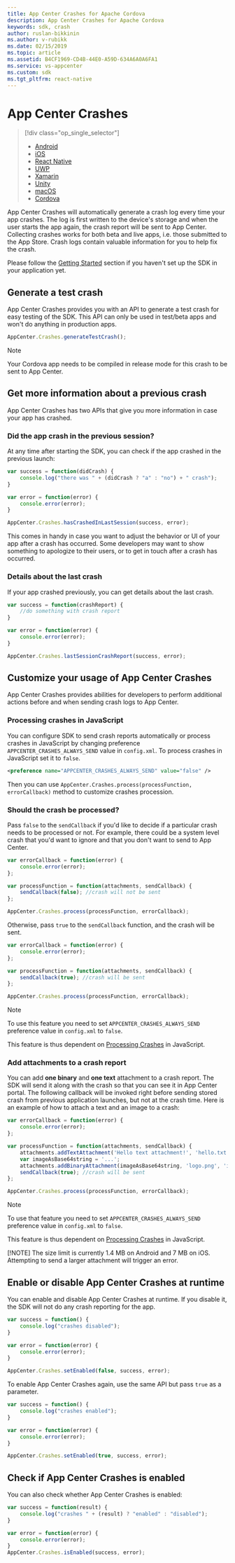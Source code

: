 ```yaml
---
title: App Center Crashes for Apache Cordova
description: App Center Crashes for Apache Cordova
keywords: sdk, crash
author: ruslan-bikkinin
ms.author: v-rubikk
ms.date: 02/15/2019
ms.topic: article
ms.assetid: B4CF1969-CD4B-44E0-A59D-634A6A0A6FA1
ms.service: vs-appcenter
ms.custom: sdk
ms.tgt_pltfrm: react-native
---
```


# App Center Crashes

> [!div  class="op_single_selector"]
> * [Android](android.md)
> * [iOS](ios.md)
> * [React Native](react-native.md)
> * [UWP](uwp.md)
> * [Xamarin](xamarin.md)
> * [Unity](unity.md)
> * [macOS](macos.md)
> * [Cordova](cordova.md)

App Center Crashes will automatically generate a crash log every time your app crashes. The log is first written to the device's storage and when the user starts the app again, the crash report will be sent to App Center. Collecting crashes works for both beta and live apps, i.e. those submitted to the App Store. Crash logs contain valuable information for you to help fix the crash.

Please follow the [Getting Started](~/sdk/getting-started/cordova.md) section if you haven't set up the SDK in your application yet.

## Generate a test crash

App Center Crashes provides you with an API to generate a test crash for easy testing of the SDK. This API can only be used in test/beta apps and won't do anything in production apps.

```js
AppCenter.Crashes.generateTestCrash();
```

> [!NOTE]
> Your Cordova app needs to be compiled in release mode for this crash to be sent to App Center.

## Get more information about a previous crash

App Center Crashes has two APIs that give you more information in case your app has crashed.

### Did the app crash in the previous session?

At any time after starting the SDK, you can check if the app crashed in the previous launch:

```js
var success = function(didCrash) {
    console.log("there was " + (didCrash ? "a" : "no") + " crash");
}

var error = function(error) {
    console.error(error);
}

AppCenter.Crashes.hasCrashedInLastSession(success, error);
```

This comes in handy in case you want to adjust the behavior or UI of your app after a crash has occurred. Some developers may want to show something to apologize to their users, or to get in touch after a crash has occurred.

### Details about the last crash

If your app crashed previously, you can get details about the last crash.

```js
var success = function(crashReport) {
    //do something with crash report
}

var error = function(error) {
    console.error(error);
}

AppCenter.Crashes.lastSessionCrashReport(success, error);
```

## Customize your usage of App Center Crashes

App Center Crashes provides abilities for developers to perform additional actions before and when sending crash logs to App Center.

### Processing crashes in JavaScript

You can configure SDK to send crash reports automatically or process crashes in JavaScript by changing preference `APPCENTER_CRASHES_ALWAYS_SEND` value in `config.xml`. To process crashes in JavaScript set it to `false`.

```xml
<preference name="APPCENTER_CRASHES_ALWAYS_SEND" value="false" />
```

Then you can use `AppCenter.Crashes.process(processFunction, errorCallback)` method to customize crashes procession.

### Should the crash be processed?

Pass `false` to the `sendCallback` if you'd like to decide if a particular crash needs to be processed or not. For example, there could be a system level crash that you'd want to ignore and that you don't want to send to App Center.

```js
var errorCallback = function(error) {
    console.error(error);
};

var processFunction = function(attachments, sendCallback) {
    sendCallback(false); //crash will not be sent
};

AppCenter.Crashes.process(processFunction, errorCallback);
```

Otherwise, pass `true` to the `sendCallback` function, and the crash will be sent.

```js
var errorCallback = function(error) {
    console.error(error);
};

var processFunction = function(attachments, sendCallback) {
    sendCallback(true); //crash will be sent
};

AppCenter.Crashes.process(processFunction, errorCallback);
```

> [!NOTE]
> To use this feature you need to set `APPCENTER_CRASHES_ALWAYS_SEND` preference value in `config.xml` to `false`.
> 
> This feature is thus dependent on [Processing Crashes](#processing-crashes-in-javascript) in JavaScript.

### Add attachments to a crash report

You can add **one binary** and **one text** attachment to a crash report. The SDK will send it along with the crash so that you can see it in App Center portal. The following callback will be invoked right before sending stored crash from previous application launches, but not at the crash time. Here is an example of how to attach a text and an image to a crash:

```js
var errorCallback = function(error) {
    console.error(error);
};

var processFunction = function(attachments, sendCallback) {
    attachments.addTextAttachment('Hello text attachment!', 'hello.txt');
    var imageAsBase64string = '...';
    attachments.addBinaryAttachment(imageAsBase64string, 'logo.png', 'image/png');
    sendCallback(true); //crash will be sent
};

AppCenter.Crashes.process(processFunction, errorCallback);
```

> [!NOTE]
> To use that feature you need to set `APPCENTER_CRASHES_ALWAYS_SEND` preference value in `config.xml` to `false`.
> 
> This feature is thus dependent on [Processing Crashes](#processing-crashes-in-javascript) in JavaScript.
> 
> [!NOTE]
> The size limit is currently 1.4 MB on Android and 7 MB on iOS. Attempting to send a larger attachment will trigger an error.

## Enable or disable App Center Crashes at runtime

You can enable and disable App Center Crashes at runtime. If you disable it, the SDK will not do any crash reporting for the app.

```js
var success = function() {
    console.log("crashes disabled");
}

var error = function(error) {
    console.error(error);
}

AppCenter.Crashes.setEnabled(false, success, error);
```

To enable App Center Crashes again, use the same API but pass `true` as a parameter.

```js
var success = function() {
    console.log("crashes enabled");
}

var error = function(error) {
    console.error(error);
}

AppCenter.Crashes.setEnabled(true, success, error);
```

## Check if App Center Crashes is enabled

You can also check whether App Center Crashes is enabled:

```js
var success = function(result) {
    console.log("crashes " + (result) ? "enabled" : "disabled");
}

var error = function(error) {
    console.error(error);
}
AppCenter.Crashes.isEnabled(success, error);
```
